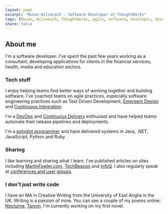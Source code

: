 ```yaml
---
layout: page
excerpt: "Rouan Wilsenach - Software Developer at ThoughtWorks"
tags: [Rouan, Wilsenach, ThoughtWorks, agile, software, developer, development, continuous, delivery]
share: false
---
```


## About me

I'm a software developer. I've spent the past few years working as a consultant, developing applications for clients in the financial services, health, media and education sectors.

### Tech stuff

I enjoy helping teams find better ways of working together and building software. I've coached teams on agile practices, especially software engineering practices such as Test Driven Development, [Emergent Design](http://www.slideshare.net/rouanw/emergent-design-cakes-showers-and-electricians) and [Continuous Integration](http://www.slideshare.net/rouanw/continuous-integration-51794067).

I'm a [DevOps](http://martinfowler.com/bliki/DevOpsCulture.html) and [Continuous Delivery](http://www.slideshare.net/rouanw/lets-release-it-an-intro-to-continuous-delivery) enthusiast and have helped teams automate their release pipelines and deployments.

I'm a [polyglot programmer](http://thoughtworks.github.io/p2/issue09/hire-polyglot/) and have delivered systems in Java, .NET, JavaScript, Python and Ruby.

### Sharing

I like learning and sharing what I learn. I've published articles on sites including [MartinFowler.com](http://martinfowler.com/bliki/DevOpsCulture.html), [TechBeacon](http://techbeacon.com/running-gauntlet-setting-your-first-deployment-pipeline) and [InfoQ](http://www.infoq.com/articles/guide-to-better-css). I also regularly speak at [conferences and user groups](/talks).

### I don't just write code

I have an MA in Creative Writing from the University of East Anglia in the UK. Writing is a passion of mine. You can see a couple of my poems online: [Nocturne](http://www.newwriting.net/student_writing/nocturne/), [Tannin](http://www.newwriting.net/student_writing/tannin/). I'm currently working on my first novel.
